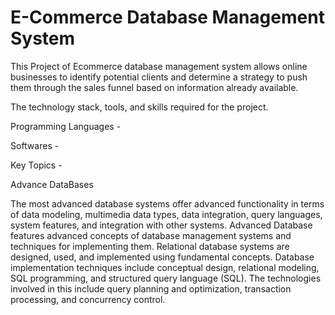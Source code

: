 # E-Commerce Database Management System

This Project of Ecommerce database management system allows online businesses to identify potential clients and determine a strategy to push them through the sales funnel based on information already available.

The technology stack, tools, and skills required for the project.

Programming Languages -

Softwares -

Key Topics - 

Advance DataBases

The most advanced database systems offer advanced functionality in terms of data modeling, multimedia data types, data integration, query languages, system features, and integration with other systems.
Advanced Database features advanced concepts of database management systems and techniques for implementing them. Relational database systems are designed, used, and implemented using fundamental concepts. Database implementation techniques include conceptual design, relational modeling, SQL programming, and structured query language (SQL).  The technologies involved in this include query planning and optimization, transaction processing, and concurrency control.

